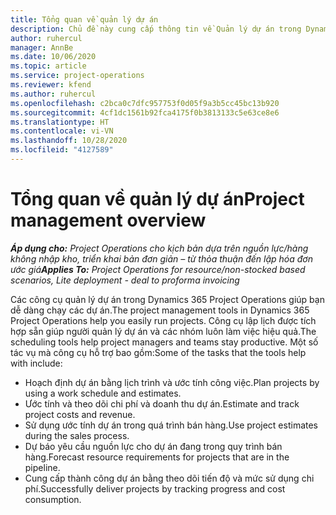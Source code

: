 ```yaml
---
title: Tổng quan về quản lý dự án
description: Chủ đề này cung cấp thông tin về Quản lý dự án trong Dynamics 365 Project Operations.
author: ruhercul
manager: AnnBe
ms.date: 10/06/2020
ms.topic: article
ms.service: project-operations
ms.reviewer: kfend
ms.author: ruhercul
ms.openlocfilehash: c2bca0c7dfc957753f0d05f9a3b5cc45bc13b920
ms.sourcegitcommit: 4cf1dc1561b92fca4175f0b3813133c5e63ce8e6
ms.translationtype: HT
ms.contentlocale: vi-VN
ms.lasthandoff: 10/28/2020
ms.locfileid: "4127589"
---
```

# <a name="project-management-overview"></a><span data-ttu-id="46dcf-103">Tổng quan về quản lý dự án</span><span class="sxs-lookup"><span data-stu-id="46dcf-103">Project management overview</span></span>

<span data-ttu-id="46dcf-104">_**Áp dụng cho:** Project Operations cho kịch bản dựa trên nguồn lực/hàng không nhập kho, triển khai bản đơn giản – từ thỏa thuận đến lập hóa đơn ước giá_</span><span class="sxs-lookup"><span data-stu-id="46dcf-104">_**Applies To:** Project Operations for resource/non-stocked based scenarios, Lite deployment - deal to proforma invoicing_</span></span>

<span data-ttu-id="46dcf-105">Các công cụ quản lý dự án trong Dynamics 365 Project Operations giúp bạn dễ dàng chạy các dự án.</span><span class="sxs-lookup"><span data-stu-id="46dcf-105">The project management tools in Dynamics 365 Project Operations help you easily run projects.</span></span> <span data-ttu-id="46dcf-106">Công cụ lập lịch được tích hợp sẵn giúp người quản lý dự án và các nhóm luôn làm việc hiệu quả.</span><span class="sxs-lookup"><span data-stu-id="46dcf-106">The scheduling tools help project managers and teams stay productive.</span></span> <span data-ttu-id="46dcf-107">Một số tác vụ mà công cụ hỗ trợ bao gồm:</span><span class="sxs-lookup"><span data-stu-id="46dcf-107">Some of the tasks that the tools help with include:</span></span>

- <span data-ttu-id="46dcf-108">Hoạch định dự án bằng lịch trình và ước tính công việc.</span><span class="sxs-lookup"><span data-stu-id="46dcf-108">Plan projects by using a work schedule and estimates.</span></span>
- <span data-ttu-id="46dcf-109">Ước tính và theo dõi chi phí và doanh thu dự án.</span><span class="sxs-lookup"><span data-stu-id="46dcf-109">Estimate and track project costs and revenue.</span></span>
- <span data-ttu-id="46dcf-110">Sử dụng ước tính dự án trong quá trình bán hàng.</span><span class="sxs-lookup"><span data-stu-id="46dcf-110">Use project estimates during the sales process.</span></span>
- <span data-ttu-id="46dcf-111">Dự báo yêu cầu nguồn lực cho dự án đang trong quy trình bán hàng.</span><span class="sxs-lookup"><span data-stu-id="46dcf-111">Forecast resource requirements for projects that are in the pipeline.</span></span>
- <span data-ttu-id="46dcf-112">Cung cấp thành công dự án bằng theo dõi tiến độ và mức sử dụng chi phí.</span><span class="sxs-lookup"><span data-stu-id="46dcf-112">Successfully deliver projects by tracking progress and cost consumption.</span></span>
